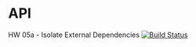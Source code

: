 # API
HW 05a - Isolate External Dependencies
[![Build Status](https://app.travis-ci.com/TWT1989/API.svg?branch=HW05a_Mocking)](https://app.travis-ci.com/TWT1989/API)
